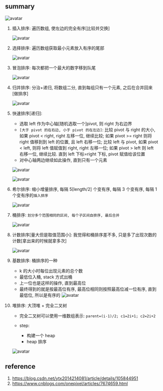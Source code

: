 ## summary

![avatar](/static/image/common/sort.png)

1. 插入排序: 遍历数组, 使左边的完全有序[比较并交换]

   ![avatar](/static/image/common/sort-insert.png)

2. 选择排序: 遍历数组获取最小元素放入有序的尾部

   ![avatar](/static/image/common/sort-select.gif)

3. 冒泡排序: 每次都把一个最大的数字移到队尾

   ![avatar](/static/image/common/sort-bubbo.png)

4. 归并排序: 分治+递归, 将数组二分, 直到每组只有一个元素, 之后在合并回来[做排序]

   ![avatar](/static/image/common/sort-merge.png)

5. 快速排序[递归]:

   - 选取 left 作为中心轴[随机选取一个]pivot, 则 right 为右边界
   - `[大于 pivot 的在右边, 小于 pivot 的在左边]`: 比较 pivot 与 right 的大小, 如果 pivot < right, right 左移一位, 继续比较; 如果 pivot >= right 则将 right 值移到到 left 的位置, 且 left 右移一位; 比较 left 与 pivot, 如果 pivot < left, 则将 left 值赋值到 right, right 左移一位; 如果 pivot > left 则 left 右移一位, 继续比较. 直到 left 下标=right 下标, pivot 赋值给该位置
   - 对中心轴两边继续如此操作, 直到只有一个元素

   ![avatar](/static/image/common/sort-quick-flow.png)

   ![avatar](/static/image/common/sort-quick.png)

6. 希尔排序: 缩小增量排序, 每隔 5[length/2] 个变有序, 每隔 3 个变有序, 每隔 1 个变有序的`插入排序`

   ![avatar](/static/image/common/sort-xier.png)

7. 桶排序: `划分多个范围相同的区间, 每个子区间自排序, 最后合并`

   ![avatar](/static/image/common/sort-bucket.png)

8. 计数排序[量大但是取值范围小]: 我觉得和桶排序差不多, 只是多了出现次数的计数[拿出来的时候就拿多次]

   ![avatar](/static/image/common/sort-counter.gif)

9. 基数排序: 桶排序的一种

   - k 的大小时每位出现元素的总个数
   - 最低位入桶, stack 方式出桶
   - 上一位也是这样的操作, 直到最高位
   - 最终得到的就是按最高位有序, 最高位相同则按照最高位减一位有序, 直到最低位, 所以是有序的
     ![avatar](/static/image/common/sort-radix.gif)

10. 堆排序: 大顶堆 + 完全二叉树

    - 完全二叉树可以使用一维数组表示: `parent=(i-1)/2; c1=2i+1; c2=2i+2`
    - step:

      - 构建一个 heap
      - heap 排序

    ![avatar](/static/image/common/sort-heap.gif)

## reference

1. https://blog.csdn.net/ytx2014214081/article/details/105844951
2. https://www.cnblogs.com/onepixel/articles/7674659.html
